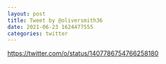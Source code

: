 ```yaml
--- 
layout: post 
title: Tweet by @oliversmith36 
date: 2021-06-23 1624477555 
categories: twitter 
--- 
```

https://twitter.com/o/status/1407786754766258180